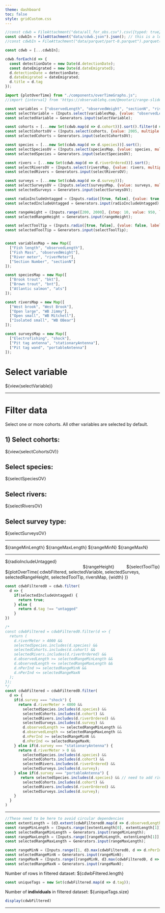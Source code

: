 ```yaml
---
theme: dashboard
toc: false
style: gridCustom.css
---
```


```js
//const cdwb = FileAttachment("data/all_for_obs.csv").csv({typed: true});
const cdwbIn = FileAttachment("data/cdwb.json").json(); // this is a lot faster than the parquet file
//const cdwbIn = FileAttachment("data/parquet/part-0.parquet").parquet();
```


```js
const cdwb = [...cdwbIn];

cdwb.forEach(d => {
  const detectionDate = new Date(d.detectionDate); 
  const dateEmigrated = new Date(d.dateEmigrated); 
  d.detectionDate = detectionDate;
  d.dateEmigrated = dateEmigrated;
  d.title = d.tag
});
```

```js
import {plotOverTime} from "./components/overTimeGraphs.js";
//import {interval} from 'https://observablehq.com/@mootari/range-slider';
```

```js
const variables = ["observedLength", "observedWeight", "sectionN", "riverMeter"];
const selectVariable = (Inputs.select(variablesMap, {value: "observedLength", multiple: false, width: 80}));
const selectedVariable = Generators.input(selectVariable);

const cohorts = [...new Set(cdwb.map(d => d.cohort))].sort().filter(d => isFinite(d));
const selectCohortsOV = (Inputs.select(cohorts, {value: 2005, multiple: 4, width: 90}));
const selectedCohorts = Generators.input(selectCohortsOV);

const species = [...new Set(cdwb.map(d => d.species))].sort();
const selectSpeciesOV = (Inputs.select(speciesMap, {value: species, multiple: true, width: 80}));
const selectedSpecies = Generators.input(selectSpeciesOV);

const rivers = [...new Set(cdwb.map(d => d.riverOrdered))].sort();
const selectRiversOV = (Inputs.select(riversMap, {value: rivers, multiple: true, width: 120}));
const selectedRivers = Generators.input(selectRiversOV);

const surveys = [...new Set(cdwb.map(d => d.survey))];
const selectSurveysOV = (Inputs.select(surveysMap, {value: surveys, multiple: true, width: 160}));
const selectedSurveys = Generators.input(selectSurveysOV);

const radioIncludeUntagged = (Inputs.radio([true, false], {value: true, label: "Include untagged fish?"}));
const selectedIncludeUntagged = Generators.input(radioIncludeUntagged);

const rangeHeight = (Inputs.range([200, 2000], {step: 10, value: 950, label: 'Chart height'}));
const selectedRangeHeight = Generators.input(rangeHeight);

const selectToolTip = (Inputs.radio([true, false], {value: false, label: "Show tool tip?"}));
const selectedToolTip = Generators.input(selectToolTip);
```

```js

const variablesMap = new Map([
  ["Fish length", "observedLength"],
  ["Fish Mass", "observedWeight"],
  ["River meter", "riverMeter"],
  ["Section Number", "sectionN"]
]);

const speciesMap = new Map([
  ["Brook trout", "bkt"],
  ["Brown trout", "bnt"],
  ["Atlantic salmon", "ats"]
]);

const riversMap = new Map([
  ["West brook", "West Brook"],
  ["Open large", "WB Jimmy"],
  ["Open small", "WB Mitchell"],
  ["Isolated small", "WB OBear"]
]);

const surveysMap = new Map([
  ["Electrofishing", "shock"],
  ["Pit tag antenna", "stationaryAntenna"],
  ["Pit tag wand", "portableAntenna"]
]);
```

<div class="wrapper2">
  <div class="card selectors">
    <h1 style="margin-bottom: 20px"><strong>Select variable</strong></h1>
      <div style="margin-top: 10px; margin-bottom: 0px">
        ${view(selectVariable)}
      </div>
      <hr>
    <h1 style="margin-bottom: 20px"><strong>Filter data</strong></h1>
    Select one or more cohorts. All other variables are selected by default.
    <div style="margin-top: 20px">
      <h2>1) Select cohorts:</h2>
      ${view(selectCohortsOV)}
    </div>
    <div style="margin-top: 20px">
      <h2>Select species:</h2>
      ${selectSpeciesOV}
    </div>
    <div style="margin-top: 20px">
      <h2>Select rivers:</h2>
      ${selectRiversOV}
    </div>
    <div style="margin-top: 20px">
      <h2>Select survey type:</h2>
      ${selectSurveysOV}
    </div>
    <hr>
    ${rangeMinLength}
    ${rangeMaxLength}
    ${rangeMinN}
    ${rangeMaxN}
    <hr>
    ${radioIncludeUntagged}
  </div>
  <div class="card rasterGraph">
    <div style="display: flex; flex-direction: row; align-items: flex-end; justify-content: flex-end;">
      ${rangeHeight}&nbsp;&nbsp;&nbsp;&nbsp;&nbsp;&nbsp;&nbsp;&nbsp;&nbsp;&nbsp;${selectToolTip}
    </div>
    <div>
      ${plotOverTime(
        cdwbFiltered,
        selectedVariable,
        selectedSurveys,
        selectedRangeHeight,
        selectedToolTip,
        riversMap,
        {width}
      )}
    </div>
  </div>
</div>

```js
const cdwbFiltered0 = cdwb.filter(
  d => {
    if(selectedIncludeUntagged) {
      return true;
    } else {
      return d.tag !== "untagged"
    } 
})
```

```js
/*
const cdwbFiltered = cdwbFiltered0.filter(d => {
  return (
    d.riverMeter > 4000 &&
    selectedSpecies.includes(d.species) &&
    selectedCohorts.includes(d.cohort) &&
    selectedRivers.includes(d.riverOrdered) &&
    d.observedLength >= selectedRangeMinLength &&
    d.observedLength <= selectedRangeMaxLength &&
    d.nPerInd >= selectedRangeMinN &&
    d.nPerInd <= selectedRangeMaxN
  );
});
*/
const cdwbFiltered = cdwbFiltered0.filter(
  d => {
    if(d.survey === "shock") {
      return d.riverMeter > 4000 && 
        selectedSpecies.includes(d.species) &&
        selectedCohorts.includes(d.cohort) &&
        selectedRivers.includes(d.riverOrdered) &&
        selectedSurveys.includes(d.survey) &&
        d.observedLength >= selectedRangeMinLength &&
        d.observedLength <= selectedRangeMaxLength &&
        d.nPerInd >= selectedRangeMinN &&
        d.nPerInd <= selectedRangeMaxN;
    } else if(d.survey === "stationaryAntenna") {
      return d.riverMeter > 0 && 
        selectedSpecies.includes(d.species) &&
        selectedCohorts.includes(d.cohort) &&
        selectedRivers.includes(d.riverOrdered) &&
        selectedSurveys.includes(d.survey);
    } else if(d.survey === "portableAntenna") {
       return selectedSpecies.includes(d.species) && // need to add riverMeter to survey==portableAntenna
        selectedCohorts.includes(d.cohort) &&
        selectedRivers.includes(d.riverOrdered) &&
        selectedSurveys.includes(d.survey);
    }
  }
)
```

---

```js
//These need to be here to avoid circular dependencies
const extentLength = (d3.extent(cdwbFiltered0.map(d => d.observedLength)))
const rangeMinLength = (Inputs.range([extentLength[0], extentLength[1]], {step: 10, value: extentLength[0], label: 'Minimum fish length:'}));
const selectedRangeMinLength = Generators.input(rangeMinLength);
const rangeMaxLength = (Inputs.range([rangeMinLength, extentLength[1]], {step: 10, value: extentLength[1], label: 'Maximum fish length:'}));
const selectedRangeMaxLength = Generators.input(rangeMaxLength);

const rangeMinN = (Inputs.range([1, d3.max(cdwbFiltered0, d => d.nPerInd)], {step: 1, value: 1, label: 'Minimum num obs/fish:'}));
const selectedRangeMinN = Generators.input(rangeMinN);
const rangeMaxN = (Inputs.range([rangeMinN, d3.max(cdwbFiltered0, d => d.nPerInd)], {step: 1, value: d3.max(cdwbFiltered0, d => d.nPerInd), label: 'Maximum num obs/fish:'}));
const selectedRangeMaxN = Generators.input(rangeMaxN);
```

Number of rows in filtered dataset: ${cdwbFiltered.length}  

```js
const uniqueTags = new Set(cdwbFiltered.map(d => d.tag));
```

Number of **individuals** in filtered dataset: ${uniqueTags.size}

```js
display(cdwbFiltered)
```

---
